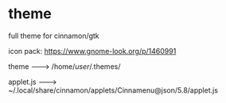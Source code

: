 # theme

full theme for cinnamon/gtk

icon pack:  https://www.gnome-look.org/p/1460991

theme ---> /home/*user*/.themes/

applet.js ---> ~/.local/share/cinnamon/applets/Cinnamenu@json/5.8/applet.js
